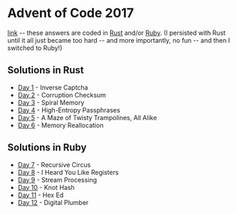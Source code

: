 # Advent of Code 2017

[link](https://adventofcode.com/2017) -- these answers are coded in [Rust](../doc/languages/Rust.md) and/or [Ruby](../doc/languages/Ruby.md). (I persisted with Rust until it all just became too hard -- and more importantly, no fun -- and then I switched to Ruby!)

## Solutions in Rust

- [Day 1](./01/README-01.md) - Inverse Captcha
- [Day 2](./02/README-02.md) - Corruption Checksum
- [Day 3](./03/README-03.md) - Spiral Memory
- [Day 4](./04/README-04.md) - High-Entropy Passphrases
- [Day 5](./05/README-05.md) - A Maze of Twisty Trampolines, All Alike
- [Day 6](./06/README-06.md) - Memory Reallocation

## Solutions in Ruby

- [Day 7](./07/README-07.md) - Recursive Circus
- [Day 8](./08/README-08.md) - I Heard You Like Registers
- [Day 9](./09/README-09.md) - Stream Processing
- [Day 10](./10/README-10.md) - Knot Hash
- [Day 11](./11/README-11.md) - Hex Ed
- [Day 12](./12/README-12.md) - Digital Plumber
